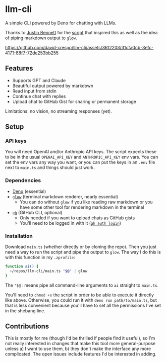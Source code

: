 # llm-cli

A simple CLI powered by Deno for chatting with LLMs.

Thanks to [Justin Bennett](https://github.com/zephraph) for the
[script](https://github.com/zephraph/deno.run/blob/0972d0cd3d8f050cb11c3a6d1c1c201608d100a9/chat-gpt.ts)
that inspired this as well as the idea of piping markdown output to
[`glow`](https://github.com/charmbracelet/glow).

https://github.com/david-crespo/llm-cli/assets/3612203/31cfa0cb-3efc-4171-88f7-72de253bb255

## Features

- Supports GPT and Claude
- Beautiful output powered by markdown
- Read input from stdin
- Continue chat with replies
- Upload chat to GitHub Gist for sharing or permanent storage

Limitations: no vision, no streaming responses (yet).

## Setup

### API keys

You will need OpenAI and/or Anthropic API keys. The script expects these to be in the usual
`OPENAI_API_KEY` and `ANTHROPIC_API_KEY` env vars. You can set the env vars any way you
want, or you can put the keys in an `.env` file next to `main.ts` and things should just
work.

### Dependencies

- [Deno](https://docs.deno.com/runtime/manual) (essential)
- [`glow`](https://github.com/charmbracelet/glow) (terminal markdown renderer, nearly
  essential)
  - You can do without `glow` if you like reading raw markdown or you have some other tool
    for rendering markdown in the terminal
- [`gh`](https://cli.github.com/) (GitHub CLI, optional)
  - Only needed if you want to upload chats as GitHub gists
  - You'll need to be logged in with it
    ([`gh auth login`](https://cli.github.com/manual/gh_auth_login))

### Installation

Download `main.ts` (whether directly or by cloning the repo). Then you just need a way to
run the script and pipe the output to `glow`. The way I do this is with this function in my
`.zprofile`:

```bash
function ai() {
  ~/repos/llm-cli/main.ts "$@" | glow
}
```

The `"$@:` means pipe all command-line arguments to `ai` straight to `main.ts`.

You'll need to `chmod +x` the script in order to be able to execute it directly like above.
Otherwise, you could run it with `deno run path/to/main.ts`, but that is less convenient
because you'll have to set all the permissions I've set in the shebang line.

## Contributions

This is mostly for me (though I'd be thrilled if people find it useful), so I'm not really
interested in changes that make this tool more general-purpose unless a) I want to use them,
b) they don't make the interface any more complicated. The open issues include features I'd
be interested in adding.
